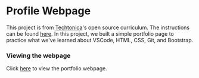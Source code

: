 # Profile Webpage

This project is from [Techtonica](https://techtonica.org/)'s open source curriculum. The instructions can be found [here](https://github.com/Techtonica/curriculum/blob/master/projects/portfolio/portfolio-webpage-1.md). In this project, we built a simple portfolio page to practice what we've learned about VSCode, HTML, CSS, Git, and Bootstrap. 

### Viewing the webpage

Click [here](https://lisaau.github.io/portfolio-website-assignment/) to view the portfolio webpage.

